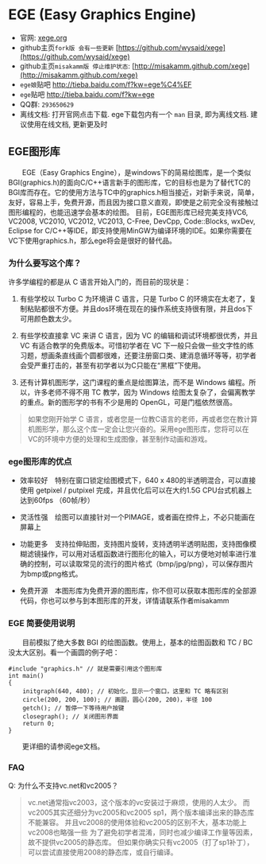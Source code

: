 # EGE (Easy Graphics Engine)

- 官网: [xege.org](http://xege.org)
- github主页`fork版 会有一些更新` [https://github.com/wysaid/xege](https://github.com/wysaid/xege)
- github主页`misakamm版 停止维护状态`: [http://misakamm.github.com/xege](http://misakamm.github.com/xege)
- `ege娘`贴吧        http://tieba.baidu.com/f?kw=ege%C4%EF
- `ege`贴吧        http://tieba.baidu.com/f?kw=ege
- QQ群: `293650629`
- 离线文档: 打开官网点击下载. ege下载包内有一个 `man` 目录, 即为离线文档. 建议使用在线文档, 更新更及时

## EGE图形库

　　EGE（Easy Graphics Engine），是windows下的简易绘图库，是一个类似BGI(graphics.h)的面向C/C++语言新手的图形库，它的目标也是为了替代TC的BGI库而存在。它的使用方法与TC中的graphics.h相当接近，对新手来说，简单，友好，容易上手，免费开源，而且因为接口意义直观，即使是之前完全没有接触过图形编程的，也能迅速学会基本的绘图。 目前，EGE图形库已经完美支持VC6, VC2008, VC2010, VC2012, VC2013, C-Free, DevCpp, Code::Blocks, wxDev, Eclipse for C/C++等IDE，即支持使用MinGW为编译环境的IDE。如果你需要在VC下使用graphics.h，那么ege将会是很好的替代品。

### 为什么要写这个库？

许多学编程的都是从 C 语言开始入门的，而目前的现状是：

1. 有些学校以 Turbo C 为环境讲 C 语言，只是 Turbo C 的环境实在太老了，复制粘贴都很不方便。并且dos环境在现在的操作系统支持很有限，并且dos下可用颜色数太少。

2. 有些学校直接拿 VC 来讲 C 语言，因为 VC 的编辑和调试环境都很优秀，并且 VC 有适合教学的免费版本。可惜初学者在 VC 下一般只会做一些文字性的练习题，想画条直线画个圆都很难，还要注册窗口类、建消息循环等等，初学者会受严重打击的，甚至有初学者以为C只能在“黑框”下使用。

3. 还有计算机图形学，这门课程的重点是绘图算法，而不是 Windows 编程。所以，许多老师不得不用 TC 教学，因为 Windows 绘图太复杂了，会偏离教学的重点。新的图形学的书有不少是用的 OpenGL，可是门槛依然很高。

> 如果您刚开始学 C 语言，或者您是一位教C语言的老师，再或者您在教计算机图形学，那么这个库一定会让您兴奋的。采用ege图形库，您将可以在VC的环境中方便的处理和生成图像，甚至制作动画和游戏。

### ege图形库的优点

- 效率较好　特别在窗口锁定绘图模式下，640 x 480的半透明混合，可以直接使用 getpixel / putpixel 完成，并且优化后可以在大约1.5G CPU台式机器上达到60fps （60帧/秒）

- 灵活性强　绘图可以直接针对一个PIMAGE，或者画在控件上，不必只能画在屏幕上

- 功能更多　支持拉伸贴图，支持图片旋转，支持透明半透明贴图，支持图像模糊滤镜操作，可以用对话框函数进行图形化的输入，可以方便地对帧率进行准确的控制，可以读取常见的流行的图片格式（bmp/jpg/png），可以保存图片为bmp或png格式。

- 免费开源　本图形库为免费开源的图形库，你不但可以获取本图形库的全部源代码，你也可以参与到本图形库的开发，详情请联系作者misakamm

### EGE 简要使用说明

　　目前模拟了绝大多数 BGI 的绘图函数。使用上，基本的绘图函数和 TC / BC 没太大区别。看一个画圆的例子吧：  

```
#include "graphics.h" // 就是需要引用这个图形库  
int main()  
{  
    initgraph(640, 480); // 初始化，显示一个窗口，这里和 TC 略有区别  
    circle(200, 200, 100); // 画圆，圆心(200, 200)，半径 100  
    getch(); // 暂停一下等待用户按键  
    closegraph(); // 关闭图形界面
    return 0;
}
```
　　更详细的请参阅ege文档。

### FAQ

Q: 为什么不支持vc.net和vc2005？

>vc.net通常指vc2003，这个版本的vc安装过于麻烦，使用的人太少。
而vc2005其实还细分为vc2005和vc2005 sp1，两个版本编译出来的静态库不能兼容。
并且vc2008的使用体验和vc2005的区别不大，基本功能上vc2008也略强一些
为了避免初学者混淆，同时也减少编译工作量等因素，故不提供vc2005的静态库。
但如果你确实只有vc2005（打了sp1补丁），可以尝试直接使用2008的静态库，或自行编译。